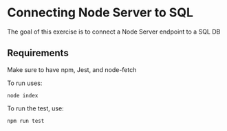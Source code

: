 # Connecting Node Server to SQL

The goal of this exercise is to connect a Node Server endpoint to a SQL DB




## Requirements
Make sure to have npm, Jest, and node-fetch

To run uses:

`node index`

To run the test, use:

`npm run test`